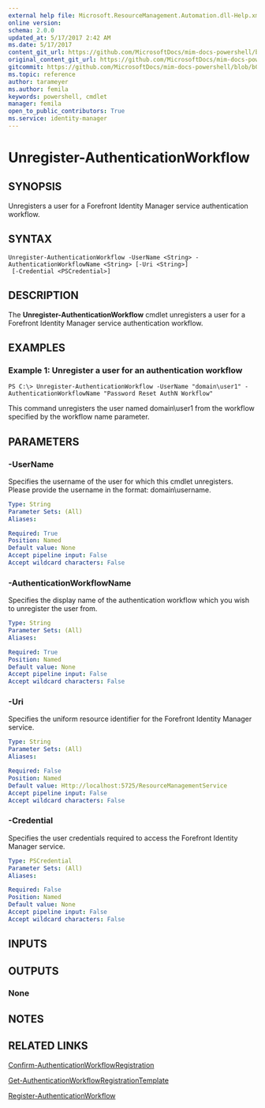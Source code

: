 ```yaml
---
external help file: Microsoft.ResourceManagement.Automation.dll-Help.xml
online version: 
schema: 2.0.0
updated_at: 5/17/2017 2:42 AM
ms.date: 5/17/2017
content_git_url: https://github.com/MicrosoftDocs/mim-docs-powershell/blob/live/mim-cmdlets/FIMAutomation/vlatest/Unregister-AuthenticationWorkflow.md
original_content_git_url: https://github.com/MicrosoftDocs/mim-docs-powershell/blob/live/mim-cmdlets/FIMAutomation/vlatest/Unregister-AuthenticationWorkflow.md
gitcommit: https://github.com/MicrosoftDocs/mim-docs-powershell/blob/b087c1fa22e293ca887d71e98791a50333e0c2ab/mim-cmdlets/FIMAutomation/vlatest/Unregister-AuthenticationWorkflow.md
ms.topic: reference
author: tarameyer
ms.author: femila
keywords: powershell, cmdlet
manager: femila
open_to_public_contributors: True
ms.service: identity-manager
---
```


# Unregister-AuthenticationWorkflow

## SYNOPSIS
Unregisters a user for a Forefront Identity Manager service authentication workflow.

## SYNTAX

```
Unregister-AuthenticationWorkflow -UserName <String> -AuthenticationWorkflowName <String> [-Uri <String>]
 [-Credential <PSCredential>]
```

## DESCRIPTION
The **Unregister-AuthenticationWorkflow** cmdlet unregisters a user for a Forefront Identity Manager service authentication workflow.

## EXAMPLES

### Example 1: Unregister a user for an authentication workflow 
```
PS C:\> Unregister-AuthenticationWorkflow -UserName "domain\user1" -AuthenticationWorkflowName "Password Reset AuthN Workflow"
```

This command unregisters the user named domain\user1 from the workflow specified by the workflow name parameter.

## PARAMETERS

### -UserName
Specifies the username of the user for which this cmdlet unregisters. 
Please provide the username in the format: domain\username.

```yaml
Type: String
Parameter Sets: (All)
Aliases: 

Required: True
Position: Named
Default value: None
Accept pipeline input: False
Accept wildcard characters: False
```

### -AuthenticationWorkflowName
Specifies the display name of the authentication workflow which you wish to unregister the user from.

```yaml
Type: String
Parameter Sets: (All)
Aliases: 

Required: True
Position: Named
Default value: None
Accept pipeline input: False
Accept wildcard characters: False
```

### -Uri
Specifies the uniform resource identifier for the Forefront Identity Manager service.

```yaml
Type: String
Parameter Sets: (All)
Aliases: 

Required: False
Position: Named
Default value: Http://localhost:5725/ResourceManagementService
Accept pipeline input: False
Accept wildcard characters: False
```

### -Credential
Specifies the user credentials required to access the Forefront Identity Manager service.

```yaml
Type: PSCredential
Parameter Sets: (All)
Aliases: 

Required: False
Position: Named
Default value: None
Accept pipeline input: False
Accept wildcard characters: False
```

## INPUTS

## OUTPUTS

### None

## NOTES

## RELATED LINKS

[Confirm-AuthenticationWorkflowRegistration](xref:FIMAutomation/vlatest/Confirm-AuthenticationWorkflowRegistration.md)

[Get-AuthenticationWorkflowRegistrationTemplate](xref:FIMAutomation/vlatest/Get-AuthenticationWorkflowRegistrationTemplate.md)

[Register-AuthenticationWorkflow](xref:FIMAutomation/vlatest/Register-AuthenticationWorkflow.md)
